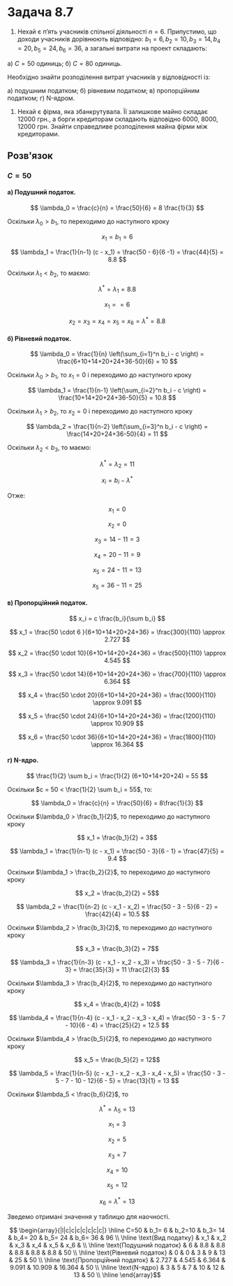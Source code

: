 # Задача 8.7

1. Нехай є п’ять учасників спільної діяльності $n = 6$. Припустимо, що доходи учасників дорівнюють відповідно: $b_1 = 6 , b_2 = 10, b_3 = 14, b_4 = 20, b_5 = 24, b_6 = 36$, а загальні витрати на проект складають:

а) $C = 50$ одиниць;
б) $C = 80$ одиниць.

Необхідно знайти розподілення витрат учасників у відповідності із:

а) подушним податком;
б) рівневим податком;
в) пропорційним податком;
г) N-ядром.

1. Нехай є фірма, яка збанкрутувала. Її залишкове майно складає $12000$ грн., а борги кредиторам складають відповідно $6000$, $8000$, $12000$ грн. Знайти справедливе розподілення майна фірми між кредиторами.

## Розв'язок

### $C=50$


#### а) Подушний податок.

$$ \lambda_0 = \frac{c}{n} = \frac{50}{6} = 8 \frac{1}{3} $$

Оскільки $\lambda_0 > b_1$, то переходимо до наступного кроку

$$ x_1 = b_1 = 6 $$

$$ \lambda_1 = \frac{1}{n-1} (c - x_1) = \frac{50 - 6}{6 -1} = \frac{44}{5} = 8.8 $$

Оскільки $\lambda_1 < b_2$, то  маємо:

$$ \lambda^* = \lambda_1 = 8.8 $$

$$ x_1 = = 6 $$

$$ x_2 = x_3 = x_4 = x_5 = x_6 = \lambda^* = 8.8 $$


#### б) Рівневий податок.

$$ \lambda_0 = \frac{1}{n} \left(\sum_{i=1}^n b_i - c \right) = \frac{6+10+14+20+24+36-50}{6} = 10 $$

Оскільки $\lambda_0 > b_1$, то $x_1 = 0$ і переходимо до наступного кроку

$$ \lambda_1 = \frac{1}{n-1} \left(\sum_{i=2}^n b_i - c \right) = \frac{10+14+20+24+36-50}{5} = 10.8 $$

Оскільки $\lambda_1 > b_2$, то $x_2 = 0$ і переходимо до наступного кроку

$$ \lambda_2 = \frac{1}{n-2} \left(\sum_{i=3}^n b_i - c \right) = \frac{14+20+24+36-50}{4} = 11 $$

Оскільки $\lambda_2 < b_3$, то маємо:

$$ \lambda^* = \lambda_2 = 11 $$ 

$$ x_i = b_i - \lambda^* $$ 

Отже:

$$ x_1 = 0 $$ 

$$ x_2 = 0 $$ 

$$ x_3 = 14 - 11 = 3 $$ 

$$ x_4 = 20 - 11 = 9 $$ 

$$ x_5 = 24 - 11 = 13 $$ 

$$ x_5 = 36 - 11 = 25 $$ 

#### в) Пропорційний податок.

$$ x_i = c \frac{b_i}{\sum b_i} $$ 

$$ x_1 = \frac{50 \cdot 6 }{6+10+14+20+24+36} = \frac{300}{110} \approx 2.727 $$ 

$$ x_2 = \frac{50 \cdot 10}{6+10+14+20+24+36} = \frac{500}{110}  \approx 4.545 $$ 

$$ x_3 = \frac{50 \cdot 14}{6+10+14+20+24+36} = \frac{700}{110}  \approx 6.364 $$ 

$$ x_4 = \frac{50 \cdot 20}{6+10+14+20+24+36} = \frac{1000}{110} \approx 9.091 $$ 

$$ x_5 = \frac{50 \cdot 24}{6+10+14+20+24+36} = \frac{1200}{110} \approx 10.909 $$ 

$$ x_6 = \frac{50 \cdot 36}{6+10+14+20+24+36} = \frac{1800}{110} \approx 16.364 $$ 

#### г) N-ядро.

$$ \frac{1}{2} \sum b_i = \frac{1}{2} (6+10+14+20+24) = 55 $$ 

Оскільки $c = 50 < \frac{1}{2} \sum b_i = 55$, то:

$$ \lambda_0 = \frac{c}{n} = \frac{50}{6} = 8\frac{1}{3} $$

Оскільки $\lambda_0 > \frac{b_1}{2}$, то переходимо до наступного кроку

$$ x_1 = \frac{b_1}{2} = 3$$

$$ \lambda_1 = \frac{1}{n-1} (c - x_1) = \frac{50 - 3}{6 - 1} = \frac{47}{5} = 9.4 $$

Оскільки $\lambda_1 > \frac{b_2}{2}$, то переходимо до наступного кроку

$$ x_2 = \frac{b_2}{2} = 5$$

$$ \lambda_2 = \frac{1}{n-2} (c - x_1 - x_2) = \frac{50 - 3 - 5}{6 - 2} = \frac{42}{4} = 10.5 $$

Оскільки $\lambda_2 > \frac{b_3}{2}$, то переходимо до наступного кроку

$$ x_3 = \frac{b_3}{2} = 7$$

$$ \lambda_3 = \frac{1}{n-3} (c - x_1 - x_2 - x_3) = \frac{50 - 3 - 5 - 7}{6 - 3} = \frac{35}{3} = 11 \frac{2}{3} $$

Оскільки $\lambda_3 > \frac{b_4}{2}$, то переходимо до наступного кроку

$$ x_4 = \frac{b_4}{2} = 10$$

$$ \lambda_4 = \frac{1}{n-4} (c - x_1 - x_2 - x_3 - x_4) = \frac{50 - 3 - 5 - 7 - 10}{6 - 4} = \frac{25}{2} = 12.5 $$

Оскільки $\lambda_4 > \frac{b_5}{2}$, то переходимо до наступного кроку

$$ x_5 = \frac{b_5}{2} = 12$$

$$ \lambda_5 = \frac{1}{n-5} (c - x_1 - x_2 - x_3 - x_4 - x_5) = \frac{50 - 3 - 5 - 7 - 10 - 12}{6 - 5} = \frac{13}{1} = 13 $$

Оскільки $\lambda_5 < \frac{b_6}{2}$, то

$$ \lambda^* = \lambda_5 = 13 $$

$$ x_1 = 3 $$

$$ x_2 = 5 $$

$$ x_3 = 7 $$

$$ x_4 = 10 $$

$$ x_5 = 12 $$

$$ x_6 = \lambda^* = 13 $$

Зведемо отримані значення у таблицю для наочності.

$$ \begin{array}{|l|c|c|c|c|c|c|c|} \hline
    C=50                        & b_1= 6 & b_2=10 & b_3= 14 & b_4= 20 & b_5= 24 & b_6= 36 & 96 \\ \hline
    \text{Вид податку}          & x_1    & x_2    & x_3     & x_4     & x_5     & x_6     &    \\ \hline
    \text{Подушний податок}     & 6      & 8.8    & 8.8     & 8.8     & 8.8     & 8.8     & 50 \\ \hline
    \text{Рівневий податок}     & 0      & 0      & 3       & 9       & 13      & 25      & 50 \\ \hline
    \text{Пропорційний податок} & 2.727  & 4.545  & 6.364   & 9.091   & 10.909  & 16.364  & 50 \\ \hline
    \text{N-ядро}               & 3      & 5      & 7       & 10      & 12      & 13      & 50 \\ \hline
\end{array}$$